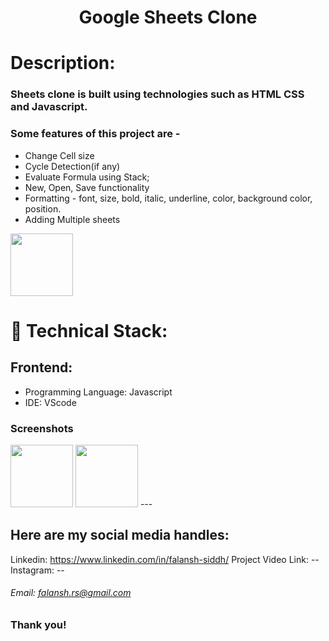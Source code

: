 <h1 align="center">
  Google Sheets Clone
</h1>

# Description:

### Sheets clone is built using technologies such as HTML CSS and Javascript.
### Some features of this project are -
- Change Cell size
- Cycle Detection(if any)
- Evaluate Formula using Stack;
- New, Open, Save functionality
- Formatting - font, size, bold, italic, underline, color, background color, position.
- Adding Multiple sheets

<img src="https://user-images.githubusercontent.com/example.png" height="100px" width="100px" >

# 🚀 Technical Stack:

## Frontend:
- Programming Language: Javascript
- IDE: VScode


### Screenshots
<img src="https://user-images.githubusercontent.com/example.png" height="100px" width="100px"   > 
<img src="https://user-images.githubusercontent.com/5example.png" height="100px" width="100px"  >
---

## Here are my social media handles:

Linkedin: https://www.linkedin.com/in/falansh-siddh/
Project Video Link: --
<br />
Instagram: --

###### Email: falansh.rs@gmail.com

### Thank you!
